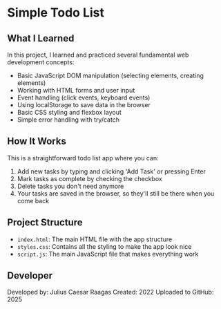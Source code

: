# Simple Todo List

## What I Learned
In this project, I learned and practiced several fundamental web development concepts:
- Basic JavaScript DOM manipulation (selecting elements, creating elements)
- Working with HTML forms and user input
- Event handling (click events, keyboard events)
- Using localStorage to save data in the browser
- Basic CSS styling and flexbox layout
- Simple error handling with try/catch

## How It Works
This is a straightforward todo list app where you can:
1. Add new tasks by typing and clicking 'Add Task' or pressing Enter
2. Mark tasks as complete by checking the checkbox
3. Delete tasks you don't need anymore
4. Your tasks are saved in the browser, so they'll still be there when you come back

## Project Structure
- `index.html`: The main HTML file with the app structure
- `styles.css`: Contains all the styling to make the app look nice
- `script.js`: The main JavaScript file that makes everything work

## Developer
Developed by: Julius Caesar Raagas
Created: 2022
Uploaded to GitHub: 2025